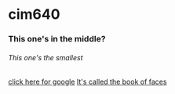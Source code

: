 # cim640
### This one's in the middle?
###### This one's the smallest


[click here for google](http://www.google.com)
[It's called the book of faces](http://www.facebook.com)
